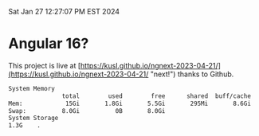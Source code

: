 Sat Jan 27 12:27:07 PM EST 2024

# Angular 16?


This project is live at [https://kusl.github.io/ngnext-2023-04-21/](https://kusl.github.io/ngnext-2023-04-21/ "next!") thanks to Github.

```bash
System Memory
               total        used        free      shared  buff/cache   available
Mem:            15Gi       1.8Gi       5.5Gi       295Mi       8.6Gi        13Gi
Swap:          8.0Gi          0B       8.0Gi
System Storage
1.3G	.
